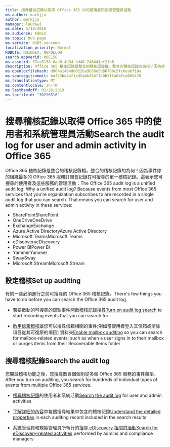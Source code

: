 ```yaml
---
title: 搜尋稽核記錄以取得 Office 365 中的使用者和系統管理員活動
ms.author: markjjo
author: markjjo
manager: laurawi
ms.date: 5/18/2018
ms.audience: Admin
ms.topic: hub-page
ms.service: O365-seccomp
localization_priority: Normal
ROBOTS: NOINDEX, NOFOLLOW
search.appverid: MOE150
ms.assetid: 57ca5138-0ae0-4d34-bd40-240441ef2fb6
description: Office 365 稽核記錄是整合的稽核記錄檔。整合的稽核記錄的為何？因為事件你的組織最多的 Office 365 服務訂閱會記錄在可搜尋的單一稽核記錄。這表示您可搜尋的使用者及這些服務的管理活動：
ms.openlocfilehash: d964a1404dd022ba9b56e5d86766c5fc6eabf10a
ms.sourcegitcommit: baf23be44f1ed5abbf84f140b5ffa64fce605478
ms.translationtype: MT
ms.contentlocale: zh-TW
ms.lasthandoff: 02/26/2019
ms.locfileid: "30296516"
---
```

# <a name="search-the-audit-log-for-user-and-admin-activity-in-office-365"></a><span data-ttu-id="e2ff2-106">搜尋稽核記錄以取得 Office 365 中的使用者和系統管理員活動</span><span class="sxs-lookup"><span data-stu-id="e2ff2-106">Search the audit log for user and admin activity in Office 365</span></span>

<span data-ttu-id="e2ff2-p102">Office 365 稽核記錄是整合的稽核記錄檔。整合的稽核記錄的為何？因為事件你的組織最多的 Office 365 服務訂閱會記錄在可搜尋的單一稽核記錄。這表示您可搜尋的使用者及這些服務的管理活動：</span><span class="sxs-lookup"><span data-stu-id="e2ff2-p102">The Office 365 audit log is a unified audit log. Why a unified audit log? Because events from most Office 365 services that you're organization subscribes to are recorded in a single audit log that you can search. That means you can search for user and admin activity in these services:</span></span> 
  
- <span data-ttu-id="e2ff2-111">SharePoint</span><span class="sxs-lookup"><span data-stu-id="e2ff2-111">SharePoint</span></span>
- <span data-ttu-id="e2ff2-112">OneDrive</span><span class="sxs-lookup"><span data-stu-id="e2ff2-112">OneDrive</span></span>
- <span data-ttu-id="e2ff2-113">Exchange</span><span class="sxs-lookup"><span data-stu-id="e2ff2-113">Exchange</span></span>
- <span data-ttu-id="e2ff2-114">Azure Active Directory</span><span class="sxs-lookup"><span data-stu-id="e2ff2-114">Azure Active Directory</span></span>
- <span data-ttu-id="e2ff2-115">Microsoft Teams</span><span class="sxs-lookup"><span data-stu-id="e2ff2-115">Microsoft Teams</span></span>
- <span data-ttu-id="e2ff2-116">eDiscovery</span><span class="sxs-lookup"><span data-stu-id="e2ff2-116">eDiscovery</span></span>
- <span data-ttu-id="e2ff2-117">Power BI</span><span class="sxs-lookup"><span data-stu-id="e2ff2-117">Power BI</span></span>
- <span data-ttu-id="e2ff2-118">Yammer</span><span class="sxs-lookup"><span data-stu-id="e2ff2-118">Yammer</span></span>
- <span data-ttu-id="e2ff2-119">Sway</span><span class="sxs-lookup"><span data-stu-id="e2ff2-119">Sway</span></span>
- <span data-ttu-id="e2ff2-120">Microsoft Stream</span><span class="sxs-lookup"><span data-stu-id="e2ff2-120">Microsoft Stream</span></span>
   
 ## <a name="set-up-auditing"></a><span data-ttu-id="e2ff2-121">設定稽核</span><span class="sxs-lookup"><span data-stu-id="e2ff2-121">Set up auditing</span></span>
  
<span data-ttu-id="e2ff2-122">有的一些必須進行之前可搜尋的 Office 365 稽核記錄。</span><span class="sxs-lookup"><span data-stu-id="e2ff2-122">There's few things you have to do before you can search the Office 365 audit log.</span></span>
  
- <span data-ttu-id="e2ff2-123">若要啟動的可搜尋的錄製事件[開啟稽核記錄搜尋](turn-audit-log-search-on-or-off.md)</span><span class="sxs-lookup"><span data-stu-id="e2ff2-123">[Turn on audit log search](turn-audit-log-search-on-or-off.md) to start recording events that you can search for</span></span> 
    
- <span data-ttu-id="e2ff2-124">[啟用信箱稽核](enable-mailbox-auditing.md)讓您可以搜尋信箱相關的事件;例如當使用者登入其信箱或清除項目從其可復原的項目] 資料夾</span><span class="sxs-lookup"><span data-stu-id="e2ff2-124">[Enable mailbox auditing](enable-mailbox-auditing.md) so you can search for mailbox-related events; such as when a user signs in to their mailbox or purges items from their Recoverable Items folder</span></span> 
    
 ## <a name="search-the-audit-log"></a><span data-ttu-id="e2ff2-125">搜尋稽核記錄</span><span class="sxs-lookup"><span data-stu-id="e2ff2-125">Search the audit log</span></span>
  
<span data-ttu-id="e2ff2-126">您開啟稽核功能之後，您搜尋數百個個別從多個 Office 365 服務的事件類型。</span><span class="sxs-lookup"><span data-stu-id="e2ff2-126">After you turn on auditing, you search for hundreds of individual types of events from multiple Office 365 services.</span></span>
  
- <span data-ttu-id="e2ff2-127">[搜尋稽核記錄](search-the-audit-log-in-security-and-compliance.md)的使用者和系統活動</span><span class="sxs-lookup"><span data-stu-id="e2ff2-127">[Search the audit log](search-the-audit-log-in-security-and-compliance.md) for user and admin activities</span></span> 
    
- <span data-ttu-id="e2ff2-128">[了解詳細的內容](detailed-properties-in-the-office-365-audit-log.md)中每個搜尋結果中包含的稽核記錄</span><span class="sxs-lookup"><span data-stu-id="e2ff2-128">[Understand the detailed properties](detailed-properties-in-the-office-365-audit-log.md) in each auditing record included in the search results</span></span> 
    
- <span data-ttu-id="e2ff2-129">系統管理員和規範管理員所執行的[搜尋 eDiscovery 相關的活動](search-for-ediscovery-activities-in-the-audit-log.md)</span><span class="sxs-lookup"><span data-stu-id="e2ff2-129">[Search for eDiscovery-related activities](search-for-ediscovery-activities-in-the-audit-log.md) performed by admins and compliance managers</span></span> 

